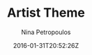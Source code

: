 ---
title: "Artist Theme"
github: https://github.com/ninapetrop/Artist-Theme
demo: http://ninapetrop.github.io/Artist-Theme/
author: Nina Petropoulos
draft: true
ssg:
  - Jekyll
cms:
  - No Cms
date: 2016-01-31T20:52:26Z
github_branch: master
---